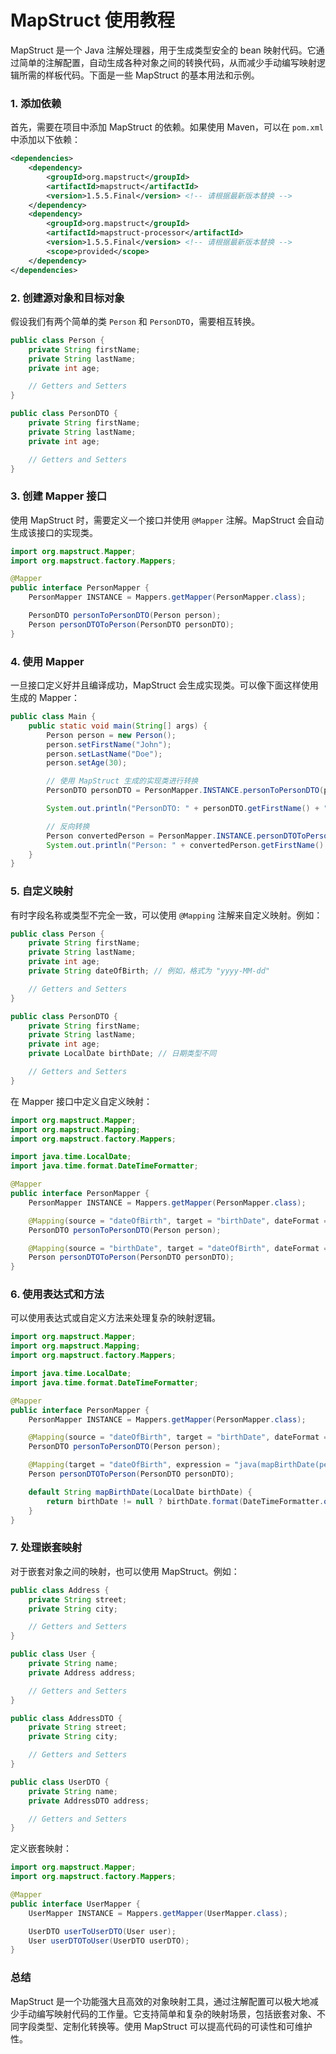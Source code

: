 # MapStruct 使用教程

MapStruct 是一个 Java 注解处理器，用于生成类型安全的 bean 映射代码。它通过简单的注解配置，自动生成各种对象之间的转换代码，从而减少手动编写映射逻辑所需的样板代码。下面是一些 MapStruct 的基本用法和示例。

### 1. 添加依赖

首先，需要在项目中添加 MapStruct 的依赖。如果使用 Maven，可以在 `pom.xml` 中添加以下依赖：

```xml
<dependencies>
    <dependency>
        <groupId>org.mapstruct</groupId>
        <artifactId>mapstruct</artifactId>
        <version>1.5.5.Final</version> <!-- 请根据最新版本替换 -->
    </dependency>
    <dependency>
        <groupId>org.mapstruct</groupId>
        <artifactId>mapstruct-processor</artifactId>
        <version>1.5.5.Final</version> <!-- 请根据最新版本替换 -->
        <scope>provided</scope>
    </dependency>
</dependencies>
```

### 2. 创建源对象和目标对象

假设我们有两个简单的类 `Person` 和 `PersonDTO`，需要相互转换。

```java
public class Person {
    private String firstName;
    private String lastName;
    private int age;

    // Getters and Setters
}

public class PersonDTO {
    private String firstName;
    private String lastName;
    private int age;

    // Getters and Setters
}
```

### 3. 创建 Mapper 接口

使用 MapStruct 时，需要定义一个接口并使用 `@Mapper` 注解。MapStruct 会自动生成该接口的实现类。

```java
import org.mapstruct.Mapper;
import org.mapstruct.factory.Mappers;

@Mapper
public interface PersonMapper {
    PersonMapper INSTANCE = Mappers.getMapper(PersonMapper.class);

    PersonDTO personToPersonDTO(Person person);
    Person personDTOToPerson(PersonDTO personDTO);
}
```

### 4. 使用 Mapper

一旦接口定义好并且编译成功，MapStruct 会生成实现类。可以像下面这样使用生成的 Mapper：

```java
public class Main {
    public static void main(String[] args) {
        Person person = new Person();
        person.setFirstName("John");
        person.setLastName("Doe");
        person.setAge(30);

        // 使用 MapStruct 生成的实现类进行转换
        PersonDTO personDTO = PersonMapper.INSTANCE.personToPersonDTO(person);

        System.out.println("PersonDTO: " + personDTO.getFirstName() + " " + personDTO.getLastName() + ", Age: " + personDTO.getAge());

        // 反向转换
        Person convertedPerson = PersonMapper.INSTANCE.personDTOToPerson(personDTO);
        System.out.println("Person: " + convertedPerson.getFirstName() + " " + convertedPerson.getLastName() + ", Age: " + convertedPerson.getAge());
    }
}
```

### 5. 自定义映射

有时字段名称或类型不完全一致，可以使用 `@Mapping` 注解来自定义映射。例如：

```java
public class Person {
    private String firstName;
    private String lastName;
    private int age;
    private String dateOfBirth; // 例如，格式为 "yyyy-MM-dd"

    // Getters and Setters
}

public class PersonDTO {
    private String firstName;
    private String lastName;
    private int age;
    private LocalDate birthDate; // 日期类型不同

    // Getters and Setters
}
```

在 Mapper 接口中定义自定义映射：

```java
import org.mapstruct.Mapper;
import org.mapstruct.Mapping;
import org.mapstruct.factory.Mappers;

import java.time.LocalDate;
import java.time.format.DateTimeFormatter;

@Mapper
public interface PersonMapper {
    PersonMapper INSTANCE = Mappers.getMapper(PersonMapper.class);

    @Mapping(source = "dateOfBirth", target = "birthDate", dateFormat = "yyyy-MM-dd")
    PersonDTO personToPersonDTO(Person person);

    @Mapping(source = "birthDate", target = "dateOfBirth", dateFormat = "yyyy-MM-dd")
    Person personDTOToPerson(PersonDTO personDTO);
}
```

### 6. 使用表达式和方法

可以使用表达式或自定义方法来处理复杂的映射逻辑。

```java
import org.mapstruct.Mapper;
import org.mapstruct.Mapping;
import org.mapstruct.factory.Mappers;

import java.time.LocalDate;
import java.time.format.DateTimeFormatter;

@Mapper
public interface PersonMapper {
    PersonMapper INSTANCE = Mappers.getMapper(PersonMapper.class);

    @Mapping(source = "dateOfBirth", target = "birthDate", dateFormat = "yyyy-MM-dd")
    PersonDTO personToPersonDTO(Person person);

    @Mapping(target = "dateOfBirth", expression = "java(mapBirthDate(personDTO.getBirthDate()))")
    Person personDTOToPerson(PersonDTO personDTO);

    default String mapBirthDate(LocalDate birthDate) {
        return birthDate != null ? birthDate.format(DateTimeFormatter.ofPattern("yyyy-MM-dd")) : null;
    }
}
```

### 7. 处理嵌套映射

对于嵌套对象之间的映射，也可以使用 MapStruct。例如：

```java
public class Address {
    private String street;
    private String city;

    // Getters and Setters
}

public class User {
    private String name;
    private Address address;

    // Getters and Setters
}

public class AddressDTO {
    private String street;
    private String city;

    // Getters and Setters
}

public class UserDTO {
    private String name;
    private AddressDTO address;

    // Getters and Setters
}
```

定义嵌套映射：

```java
import org.mapstruct.Mapper;
import org.mapstruct.factory.Mappers;

@Mapper
public interface UserMapper {
    UserMapper INSTANCE = Mappers.getMapper(UserMapper.class);

    UserDTO userToUserDTO(User user);
    User userDTOToUser(UserDTO userDTO);
}
```

### 总结

MapStruct 是一个功能强大且高效的对象映射工具，通过注解配置可以极大地减少手动编写映射代码的工作量。它支持简单和复杂的映射场景，包括嵌套对象、不同字段类型、定制化转换等。使用 MapStruct 可以提高代码的可读性和可维护性。